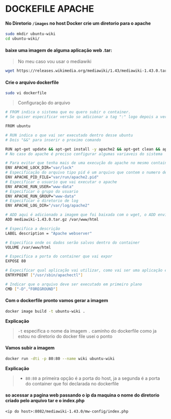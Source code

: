 # DOCKEFILE APACHE

#### No Diretorio `/images` no host Docker crie um diretorio para o apache

```bash
sudo mkdir ubuntu-wiki
cd ubuntu-wiki/
```

#### baixe uma imagem de alguma aplicação web .tar:

> No meu caso vou usar o mediawiki

```bash
wget https://releases.wikimedia.org/mediawiki/1.43/mediawiki-1.43.0.tar.gz
```

#### Crie o arquivo dockerfile

```bash
sudo vi dockerfile
```
> Configuração do arquivo

```bash
# FROM indica o sistema que eu quero subir o container.
# Se quiser especificar versão so adicionar a tag ":" logo depois a versão

FROM ubuntu

# RUN indica o que vai ser executado dentro desse ubuntu
# Dois "&&" para inserir o proximo comando 

RUN apt-get update && apt-get install -y apache2 && apt-get clean && apt-get install -y php php-intl php-mbstring php-apcu php-curl php-mysql php-xml
# No caso do apache é preciso configurar algumas variaveis do sistema 

# Para evitar que tenha mais de uma execução do apache no mesmo container
ENV APACHE_LOCK_DIR="var/lock"
# Especificação do arquivo tipo pid é um arquivo que contem o numero de identificação do processo (pid)
ENV APACHE_PID_FILE="var/run/apache2.pid"
# Especificar o usuario que vai executar o apache
ENV APACHE_RUN_USER="www-data"
# Especificar o grupo do usuario
ENV APACHE_RUN_GROUP="www-data"
# Especificar o diretorio de log
ENV APACHE_LOG_DIR="/var/log/apache2"

# ADD aqui é adicionado a imagem que foi baixada com o wget, o ADD envia o arquivo para o local especificado e descompacta 
ADD mediawiki-1.43.0.tar.gz /var/www/html

# Especifica a descrição
LABEL description = "Apache webserver"

# Especifica onde os dados serão salvos dentro do container 
VOLUME /var/www/html

# Especifica a porta do container que vai expor 
EXPOSE 80

# Expecificar qual aplicação vai utilizar, como vai ser uma aplicação executada em primeiro plano usarei o ENTRYPOINT para executar o arquivo do apache
ENTRYPOINT ["/usr/sbin/apachectl"]

# Indicar que o arquivo deve ser executado em primeiro plano
CMD ["-D","FOREGROUND"]
```

#### Com o dockerfile pronto vamos gerar a imagem

```bash
docker image build -t ubuntu-wiki .
```
**Explicação**
> `-t` especifica o nome da imagem
> `.` caminho do dockerfile como ja estou no diretorio do docker file usei o ponto

#### Vamos subir a imagem

```bash
docker run -dti -p 80:80 --name wiki ubuntu-wiki
```
**Explicação**
> - `80:80` a primeira opção é a porta do host, ja a segunda é a porta do container que foi declarada no dockerfile

#### so acessar a pagina web passando o ip da maquina o nome do diretorio criado pelo arquivo tar e o index.php

```
<ip do host>:8082/mediawiki-1.43.0/mw-config/index.php
```
